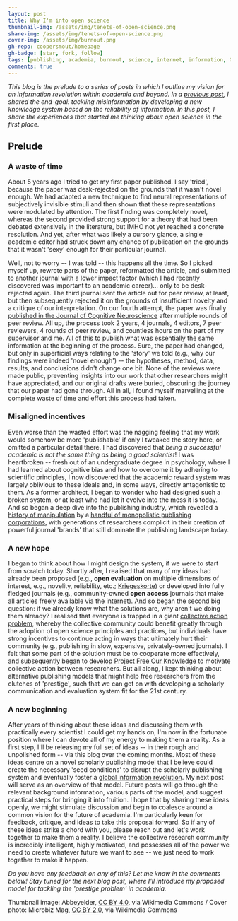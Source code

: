 ```yaml
---
layout: post
title: Why I'm into open science
thumbnail-img: /assets/img/tenets-of-open-science.png
share-img: /assets/img/tenets-of-open-science.png
cover-img: /assets/img/burnout.png
gh-repo: coopersmout/homepage
gh-badge: [star, fork, follow]
tags: [publishing, academia, burnout, science, internet, information, Google, reliability]
comments: true
---
```


*This blog is the prelude to a series of posts in which I outline my vision for an information revolution within academia and beyond. In a [previous post](https://coopersmout.com/2021-07-31-reliability-indices-for-the-internet/), I shared the end-goal: tackling misinformation by developing a new knowledge system based on the reliability of information. In this post, I share the experiences that started me thinking about open science in the first place.*


## Prelude
### A waste of time
About 5 years ago I tried to get my first paper published. I say 'tried', because the paper was desk-rejected on the grounds that it wasn't novel enough. We had adapted a new technique to find neural representations of subjectively invisible stimuli and then shown that these representations were modulated by attention. The first finding was completely novel, whereas the second provided strong support for a theory that had been debated extensively in the literature, but IMHO not yet reached a concrete resolution. And yet, after what was likely a cursory glance, a single academic editor had struck down any chance of publication on the grounds that it wasn't 'sexy' enough for their particular journal.

Well, not to worry -- I was told -- this happens all the time. So I picked myself up, rewrote parts of the paper, reformatted the article, and submitted to another journal with a lower impact factor (which I had recently discovered was important to an academic career)... only to be desk-rejected again. The third journal sent the article out for peer review, at least, but then subsequently rejected it on the grounds of insufficient novelty and a critique of our interpretation. On our fourth attempt, the paper was finally [published in the Journal of Cognitive Neuroscience](https://doi.org/10.1162/jocn_a_01283) after multiple rounds of peer review. All up, the process took 2 years, 4 journals, 4 editors, 7 peer reviewers, 4 rounds of peer review, and countless hours on the part of my supervisor and me. All of this to publish what was essentially the same information at the beginning of the process. Sure, the paper had changed, but only in superficial ways relating to the 'story' we told (e.g., why our findings were indeed 'novel enough') -- the hypotheses, method, data, results, and conclusions didn't change one bit. None of the reviews were made public, preventing insights into our work that other researchers might have appreciated, and our original drafts were buried, obscuring the journey that our paper had gone through. All in all, I found myself marvelling at the complete waste of time and effort this process had taken.

### Misaligned incentives
Even worse than the wasted effort was the nagging feeling that my work would somehow be more 'publishable' if only I tweaked the story here, or omitted a particular detail there. I had discovered that *being a successful academic is not the same thing as being a good scientist*! I was heartbroken -- fresh out of an undergraduate degree in psychology, where I had learned about cognitive bias and how to overcome it by adhering to scientific principles, I now discovered that the academic reward system was largely oblivious to these ideals and, in some ways, directly antagonistic to them. As a former architect, I began to wonder who had designed such a broken system, or at least who had let it evolve into the mess it is today. And so began a deep dive into the publishing industry, which revealed a [history of manipulation](https://www.theguardian.com/science/2017/jun/27/profitable-business-scientific-publishing-bad-for-science) by a [handful of monopolistic publishing corporations](https://doi.org/10.1371/journal.pone.0127502), with generations of researchers complicit in their creation of powerful journal 'brands' that still dominate the publishing landscape today.

### A new hope
I began to think about how I might design the system, if we were to start from scratch today. Shortly after, I realised that many of my ideas had already been proposed (e.g., **open evaluation** on multiple dimensions of interest, e.g., novelity, reliability, etc.; [Kriegeskorte](https://doi.org/10.3389/fncom.2012.00079)) or developed into fully fledged journals (e.g., community-owned **open access** journals that make all articles freely available via the internet). And so began the second big question: if we already know what the solutions are, why aren't we doing them already? I realised that everyone is trapped in a giant [collective action problem](https://en.wikipedia.org/wiki/Collective_action_problem), whereby the collective community could benefit greatly through the adoption of open science principles and practices, but individuals have strong incentives to continue acting in ways that ultimately hurt their community (e.g., publishing in slow, expensive, privately-owned journals). I felt that some part of the solution must be to cooperate more effectively, and subsequently began to develop [Project Free Our Knowledge](https://freeourknowledge.org/) to motivate collective action between researchers. But all along, I kept thinking about alternative publishing models that might help free researchers from the clutches of 'prestige', such that we can get on with developing a scholarly communication and evaluation system fit for the 21st century.

### A new beginning
After years of thinking about these ideas and discussing them with practically every scientist I could get my hands on, I'm now in the fortunate position where I can devote all of my energy to making them a reality. As a first step, I'll be releasing my full set of ideas -- in their rough and unpolished form -- via this blog over the coming months. Most of these ideas centre on a novel scholarly publishing model that I believe could create the necessary 'seed conditions' to disrupt the scholarly publishing system and eventually foster a [global information revolution](https://coopersmout.com/2021-07-31-reliability-indices-for-the-internet/). My next post will serve as an overview of that model. Future posts will go through the relevant background information, various parts of the model, and suggest practical steps for bringing it into fruition. I hope that by sharing these ideas openly, we might stimulate discussion and begin to coalesce around a common vision for the future of academia. I'm particularly keen for feedback, critique, and ideas to take this proposal forward. So if any of these ideas strike a chord with you, please reach out and let's work together to make them a reality. I believe the collective research community is incredibly intelligent, highly motivated, and possesses all of the power we need to create whatever future we want to see -- we just need to work together to make it happen.


*Do you have any feedback on any of this? Let me know in the comments below! Stay tuned for the next blog post, where I'll introduce my proposed model for tackling the 'prestige problem' in academia.*

Thumbnail image: Abbeyelder, [CC BY 4.0](https://creativecommons.org/licenses/by/4.0), via Wikimedia Commons /
Cover photo: Microbiz Mag, [CC BY 2.0](https://creativecommons.org/licenses/by/2.0), via Wikimedia Commons
